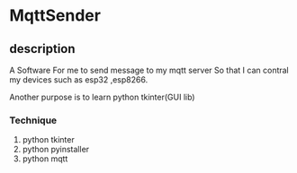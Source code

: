 # MqttSender

## description
A Software For me to send message to my mqtt server
So that I can contral my devices such as esp32 ,esp8266.

Another purpose is to learn python tkinter(GUI lib)


### Technique

1. python tkinter
2. python pyinstaller
3. python mqtt




